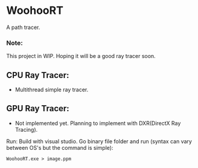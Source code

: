 # WoohooRT
A path tracer.

### Note:
This project in WIP. Hoping it will be a good ray tracer soon.

## CPU Ray Tracer:
- Multithread simple ray tracer.


## GPU Ray Tracer:
- Not implemented yet. Planning to implement with DXR(DirectX Ray Tracing).


Run:
Build with visual studio. Go binary file folder and run (syntax can vary between OS's but the command is simple):

```WoohooRT.exe > image.ppm```

